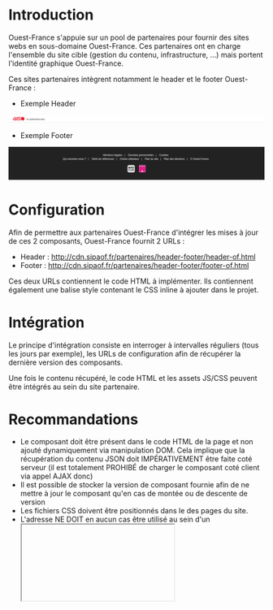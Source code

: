 # Introduction
Ouest-France s'appuie sur un pool de partenaires pour fournir des sites webs en sous-domaine Ouest-France.
Ces partenaires ont en charge l'ensemble du site cible (gestion du contenu, infrastructure, ...) mais portent l'identité graphique Ouest-France.

Ces sites partenaires intègrent notamment le header et le footer Ouest-France :

- Exemple Header

![Header](exemple-header.png)

- Exemple Footer

![Footer](exemple-footer.png)

# Configuration
Afin de permettre aux partenaires Ouest-France d'intégrer les mises à jour de ces 2 composants, Ouest-France fournit 2 URLs :

- Header : http://cdn.sipaof.fr/partenaires/header-footer/header-of.html
- Footer : http://cdn.sipaof.fr/partenaires/header-footer/footer-of.html

Ces deux URLs contiennent le code HTML à implémenter. Ils contiennent également une balise style contenant le CSS inline à ajouter dans le projet.

# Intégration
Le principe d'intégration consiste en interroger à intervalles réguliers (tous les jours par exemple), les URLs de configuration afin de récupérer la dernière version des composants.

Une fois le contenu récupéré, le code HTML et les assets JS/CSS peuvent être intégrés au sein du site partenaire.

# Recommandations
- Le composant doit être présent dans le code HTML de la page et non ajouté dynamiquement via manipulation DOM. Cela implique que la récupération du contenu JSON doit IMPÉRATIVEMENT être faite coté serveur (il est totalement PROHIBÉ de charger le composant coté client via appel AJAX donc)
- Il est possible de stocker la version de composant fournie afin de ne mettre à jour le composant qu'en cas de montée ou de descente de version
- Les fichiers CSS doivent être positionnés dans le <head> des pages du site.
- L'adresse NE DOIT en aucun cas être utilisé au sein d'un <iframe> (ie. avec "Accept: text/html") 
